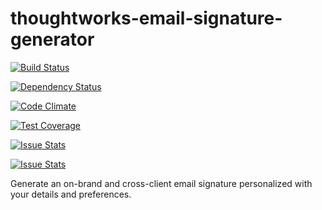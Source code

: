 thoughtworks-email-signature-generator
======================================

[![Build Status](https://snap-ci.com/andrewshawcare/thoughtworks-email-signature-generator/branch/master/build_image)](https://snap-ci.com/andrewshawcare/thoughtworks-email-signature-generator/branch/master)

[![Dependency Status](https://david-dm.org/andrewshawcare/thoughtworks-email-signature-generator.svg)](https://david-dm.org/andrewshawcare/thoughtworks-email-signature-generator)

[![Code Climate](https://codeclimate.com/github/andrewshawcare/thoughtworks-email-signature-generator/badges/gpa.svg)](https://codeclimate.com/github/andrewshawcare/thoughtworks-email-signature-generator)

[![Test Coverage](https://codeclimate.com/github/andrewshawcare/thoughtworks-email-signature-generator/badges/coverage.svg)](https://codeclimate.com/github/andrewshawcare/thoughtworks-email-signature-generator)

[![Issue Stats](http://issuestats.com/github/andrewshawcare/thoughtworks-email-signature-generator/badge/pr)](http://issuestats.com/github/andrewshawcare/thoughtworks-email-signature-generator)

[![Issue Stats](http://issuestats.com/github/andrewshawcare/thoughtworks-email-signature-generator/badge/issue)](http://issuestats.com/github/andrewshawcare/thoughtworks-email-signature-generator)

Generate an on-brand and cross-client email signature personalized with your details and preferences.
